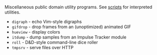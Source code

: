 Miscellaneous public domain utility programs. See
[scripts](https://github.com/jangler/scripts) for interpreted utilities.

- `digraph` - echo Vim-style digraphs
- `gifdrop` - drop frames from an (unoptimized) animated GIF
- `hueview` - display colors
- `itdump` - dump samples from an Impulse Tracker module
- `roll` - D&D-style command-line dice roller
- `tmpsrv` - serve files over HTTP

